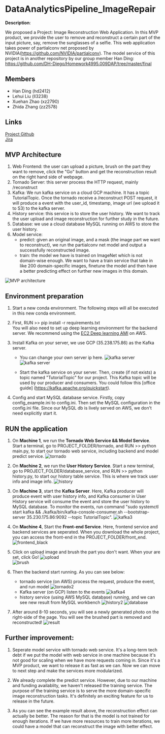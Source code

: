 # DataAnalyticsPipeline_ImageRepair

**Description**: 

We proposed a Project: Image Reconstruction Web Application. In this MVP product, we provide the user to remove and reconstruct a certain part of the input picture, say, remove the sunglasses of a selfie. This web application takes power of partialconv net proposed by NVIDIA(https://github.com/NVIDIA/partialconv). The model service of this project is in another repository by our group member Han Ding: https://github.com/DH-Diego/Homework4995.009DAP/tree/master/final

## Members
- Han Ding (hd2412)  
- Lehui Liu (ll3238)    
- Xuehan Zhao (xz2790)  
- Zhida Zhang (zz2578)   

## Links
[Project Github](https://github.com/ZhangZhida/DataAnalyticsPipeline_ImageRepair/tree/master/database_service)  
[Jira](https://toydemoproject.atlassian.net/jira/software/projects/IM/boards/13)  

## MVP Architecture

1. Web Frontend: the user can upload a picture, brush on the part they want to remove, click the "Go" button and get the reconstruction result on the right hand side of webpage. 
2. Tornado Server: this server process the HTTP request, mainly /reconstruct
3. Kafka: We run kafka service on a cloud GCP machine. It has a topic TutorialTopic. Once the tornado receive a /reconstruct POST request, it will produce a event with the user_id, timestamp, image url (we upload it to S3) to the kafka server.
4. History service: this service is to store the user history. We want to track the user upload and image reconstruction for further study in the future. 
5. Database: we use a cloud database MySQL running on AWS to store the user history.
6. Model service:
   * predict: given an original image, and a mask (the image part we want to reconstruct), we run the partialconv net model and output a successfully reconstructed image. 
   * train: the model we have is trained on ImageNet which is not domain-wise enough. We want to have a train service that take in like 200 domain-specific images, finetune the model and then have a better predicting effect on further new images in this domain. 

![MVP architecture](img/project_structure.png)
## Environment preparation

1. Start a new conda environment. The following steps will all be executed in this new conda environment.

2. First, RUN >> pip install -r requirements.txt  
You will also need to set up deep learning environment for the backend server. We recommend using the [EC2 Deep learning AMI](https://aws.amazon.com/cn/blogs/machine-learning/get-started-with-deep-learning-using-the-aws-deep-learning-ami/) on AWS.

3. Install Kafka on your server, we use GCP (35.238.175.86) as the Kafka server.
   * You can change your own server ip here.
![kafka server](img/kafkaserver.png)
![kafka server](img/kafkaserver2.png)

   * Start the kafka service on your server. Then, create (if not exists) a topic named "TutorialTopic" for our project. This Kafka topic will be used by our producer and consumers. You could follow this [office guide] (https://kafka.apache.org/quickstart).

4. Config and start MySQL database service. Firstly, copy config_example.ini to config.ini. Then set the MySQL configuration in the config.ini file. Since our MySQL db is lively served on AWS, we don't need explicitly start it.  

## RUN the application

1. On **Machine 1**, we run the **Tornado Web Service && Model Service**. Start a terminal, go to PROJECT\_FOLDER/tornado, and RUN >> python main.py, to start our tornado web service, including backend and model predict service. 
![tornado](img/tornado1.png)

2. On **Machine 2**, we run the **User History Service**. Start a new terminal, go to PROJECT\_FOLDER/database\_service, and RUN >> python history.py, to start our history table service. This is where we track user info and image info. 
![history](img/history1.png)

3. On **Machine 3**, start the **Kafka Server**. Here, Kafka producer will produce event with user history info, and Kafka consumer in User History service will consume the event and store the user history to MySQL database. To monitor the events, run command "sudo systemctl start kafka && ./kafka/bin/kafka-console-consumer.sh --bootstrap-server 35.230.175.86:9092 --topic TutorialTopic". 
![kafka3](img/kafka3.png)

4. On **Machine 4**, Start the **Front-end Service**. Here, frontend service and backend services are seperated. When you download the whole project, you can access the front-end in the PROJECT\_FOLDER/front\_end. 
![frontend_black](img/frontend_blank.png)

5. Click on upload image and brush the part you don't want. When your are set, click Go! 
![upload](img/frontend2.png)  
![brush](img/frontend2-2.png)

6. Then the backend start running. As you can see below:
   * tornado service (on AWS) process the request, produce the event, and run model
   ![tornado2](img/tornado2.png)
   * Kafka server (on GCP) listen to the events
   ![kafka4](img/kafka4.png)
   * history service (using AWS MySQL database) running, and we can see new result from MySQL workbench
   ![history2](img/history2.png)
   ![database](img/database.png)

7. After around 8-10 seconds, you will see a newly generated photo on the right-side of the page. You will see the brushed part is removed and reconstructed!
![result](img/frontend3.png)

## Further improvement:

1. Seperate model service with tornado web service. It's a long-term tech debt if we put the model with web service in one machine because it's not good for scaling when we have more requests coming in. Since it's a MVP product, we want to release it as fast as we can. Now we can move to next step and make the services more modularized. 

2. We already complete the predict service. However, due to our machine and funding availablity, we haven't released the training service. The purpose of the training service is to serve the more domain-specific image reconstruction tasks. It's definitely an exciting feature for us to release in the future. 

3. As you can see the example result above, the reconstruction effect can actually be better. The reason for that is the model is not trained for enough iterations. If we have more resources to train more iterations, we could have a model that can reconstruct the image with better effect.

